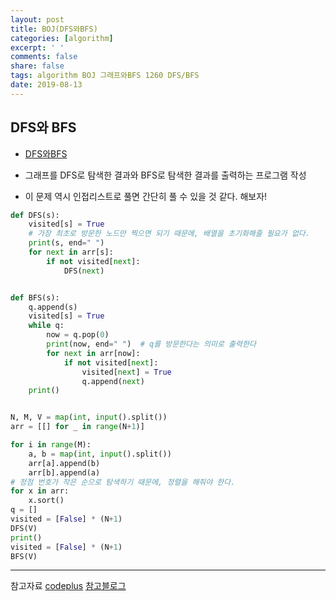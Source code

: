 ```yaml
---
layout: post
title: BOJ(DFS와BFS)
categories: [algorithm]
excerpt: ' '
comments: false
share: false
tags: algorithm BOJ 그래프와BFS 1260 DFS/BFS
date: 2019-08-13
---
```


## DFS와 BFS

- [DFS와BFS](https://www.acmicpc.net/problem/1260)

- 그래프를 DFS로 탐색한 결과와 BFS로 탐색한 결과를 출력하는 프로그램 작성

- 이 문제 역시 인접리스트로 풀면 간단히 풀 수 있을 것 같다. 해보자!

```python
def DFS(s):
    visited[s] = True
    # 가장 최초로 방문한 노드만 찍으면 되기 때문에, 배열을 초기화해줄 필요가 없다.
    print(s, end=" ")
    for next in arr[s]:
        if not visited[next]:
            DFS(next)


def BFS(s):
    q.append(s)
    visited[s] = True
    while q:
        now = q.pop(0)
        print(now, end=" ")  # q를 방문한다는 의미로 출력한다
        for next in arr[now]:
            if not visited[next]:
                visited[next] = True
                q.append(next)
    print()


N, M, V = map(int, input().split())
arr = [[] for _ in range(N+1)]

for i in range(M):
    a, b = map(int, input().split())
    arr[a].append(b)
    arr[b].append(a)
# 정점 번호가 작은 순으로 탐색하기 때문에, 정렬을 해줘야 한다.
for x in arr:
    x.sort()
q = []
visited = [False] * (N+1)
DFS(V)
print()
visited = [False] * (N+1)
BFS(V)

```

---

참고자료
[codeplus](https://code.plus/course/32)
[참고블로그](https://blog.naver.com/wpghks7/221602789884)
